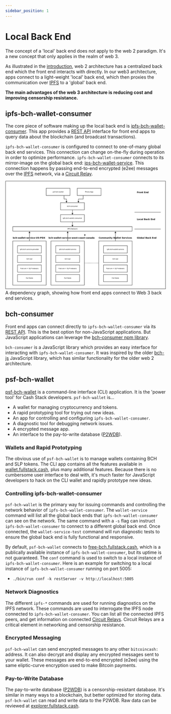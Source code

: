 ```yaml
---
sidebar_position: 1
---
```


# Local Back End

The concept of a 'local' back end does not apply to the web 2 paradigm. It's a new concept that only applies in the realm of web 3.

As illustrated in the [introduction](intro), web 2 architecture has a centralized back end which the front end interacts with directly. In our web3 architecture, apps connect to a light-weight 'local' back end, which then proxies the communication over [IPFS](https://ipfs.io) to a 'global' back end.

**The main advantages of the web 3 architecture is reducing cost and improving censorship resistance.**

## ipfs-bch-wallet-consumer

The core piece of software making up the local back end is [ipfs-bch-wallet-consumer](https://github.com/Permissionless-Software-Foundation/ipfs-bch-wallet-consumer). This app provides a [REST API](https://free-bch.fullstack.cash/#api-REST_BCH) interface for front end apps to query data about the blockchain (and broadcast transactions).

`ipfs-bch-wallet-consumer` is configured to connect to one-of-many global back end services. This connection can change on-the-fly during operation in order to optimize performance. `ipfs-bch-wallet-consumer` connects to its mirror-image on the global back end: [ips-bch-wallet-service](https://github.com/Permissionless-Software-Foundation/ipfs-bch-wallet-service). This connection happens by passing end-to-end encrypted (e2ee) messages over the [IPFS](https://ipfs.io) network, via a [Circuit Relay](/docs/local-back-end/circuit-relay).

![Web 3 Architecture](../img/local-back-end-dependencies.png)
A dependency graph, showing how front end apps connect to Web 3 back end services.

## bch-consumer

Front end apps can connect directly to `ipfs-bch-wallet-consumer` via its [REST API](https://free-bch.fullstack.cash/#api-REST_BCH). This is the best option for non-JavaScript applications. But JavaScript applications can leverage the [bch-consumer npm library](https://www.npmjs.com/package/bch-consumer).

`bch-consumer` is a JavaScript library which provides an easy interface for interacting with `ipfs-bch-wallet-consumer`. It was inspired by the older [bch-js](https://www.npmjs.com/package/@psf/bch-js) JavaScript library, which has similar functionality for the older web 2 architecture.

## psf-bch-wallet

[psf-bch-wallet](https://github.com/Permissionless-Software-Foundation/psf-bch-wallet) is a command-line interface (CLI) application. It is the 'power tool' for Cash Stack developers. `psf-bch-wallet` is...

- A wallet for managing cryptocurrency and tokens.
- A rapid prototyping tool for trying out new ideas.
- An app for controlling and configuring `ipfs-bch-wallet-consumer`.
- A diagnostic tool for debugging network issues.
- A encrypted message app.
- An interface to the pay-to-write database ([P2WDB](https://github.com/Permissionless-Software-Foundation/ipfs-p2wdb-service)).


### Wallets and Rapid Prototyping

The obvious use of `psf-bch-wallet` is to manage wallets containing BCH and SLP tokens. The CLI app contains all the features available in [wallet.fullstack.cash](https://bchn-wallet.fullstack.cash), plus many additional features. Because there is no cumbersome user interface to deal with, it's much faster for JavaScript developers to hack on the CLI wallet and rapidly prototype new ideas.

### Controlling ipfs-bch-wallet-consumer

`psf-bch-wallet` is the primary way for issuing commands and controlling the network behavior of `ipfs-bch-wallet-consumer`. The `wallet-service` command will list all the global back ends that `ipfs-bch-wallet-consumer` can see on the network. The same command with a `-s` flag can instruct `ipfs-bch-wallet-consumer` to connect to a different global back end. Once connected, the `wallet-service-test` command will run diagnostic tests to ensure the global back end is fully functional and responsive.

By default, `psf-bch-wallet` connects to [free-bch.fullstack.cash](https://free-bch.fullstack.cash), which is a publically available instance of `ipfs-bch-wallet-consumer`, but its uptime is not guaranteed. The `conf` command is used to switch to a local instance of `ipfs-bch-wallet-consumer`. Here is an example for switching to a local instance of `ipfs-bch-wallet-consumer` running on port 5005:

- `./bin/run conf -k restServer -v http://localhost:5005`

### Network Diagnostics

The different `ipfs-*` commands are used for running diagnostics on the IPFS network. These commands are used to interrogate the IPFS node connected to `ipfs-bch-wallet-consumer`. You can list all the connected IPFS peers, and get information on connected [Circuit Relays](https://docs.libp2p.io/concepts/circuit-relay/). Circuit Relays are a critical element in networking and censorship resistance.

### Encrypted Messaging

`psf-bch-wallet` can send encrypted messages to any other `bitcoincash:` address. It can also decrypt and display any encrypted messages sent to your wallet. These messages are end-to-end encrypted (e2ee) using the same eliptic-curve encryption used to make Bitcoin payments.

### Pay-to-Write Database

The pay-to-write database ([P2WDB](https://github.com/Permissionless-Software-Foundation/ipfs-p2wdb-service)) is a censorship-resistant database. It's similar in many ways to a blockchain, but better optimized for storing data. `psf-bch-wallet` can read and write data to the P2WDB. Raw data can be reviewed at [explorer.fullstack.cash](https://explorer.fullstack.cash).
